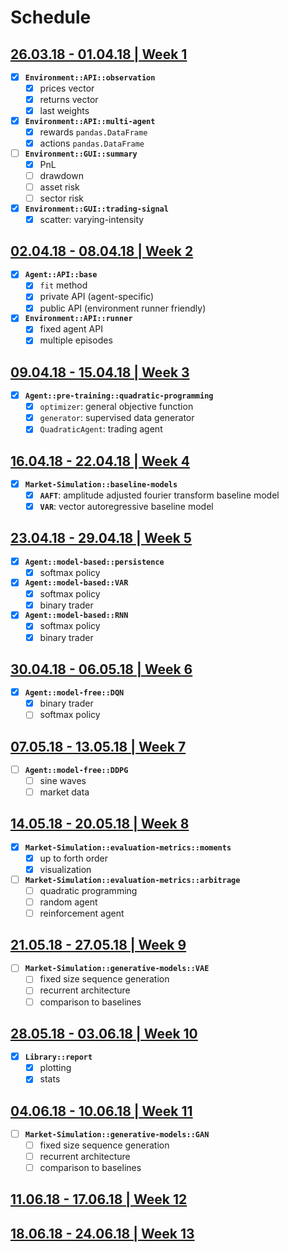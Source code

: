# Schedule

## [26.03.18 - 01.04.18 | Week 1](../log/week_1.ipynb)

- [x] **`Environment::API::observation`**
    * [x] prices vector
    * [x] returns vector
    * [x] last weights

- [x] **`Environment::API::multi-agent`**
    * [x] rewards `pandas.DataFrame`
    * [x] actions `pandas.DataFrame`

- [ ] **`Environment::GUI::summary`**
    * [x] PnL
    * [ ] drawdown
    * [ ] asset risk
    * [ ] sector risk

- [x] **`Environment::GUI::trading-signal`**
    * [x] scatter: varying-intensity

## [02.04.18 - 08.04.18 | Week 2](../log/week_2.ipynb)

- [x] **`Agent::API::base`**
    * [x] `fit` method
    * [x] private API (agent-specific)
    * [x] public API (environment runner friendly)

- [x] **`Environment::API::runner`**
    * [x] fixed agent API
    * [x] multiple episodes

## [09.04.18 - 15.04.18 | Week 3](../log/week_3.ipynb)

- [x] **`Agent::pre-training::quadratic-programming`**
    * [x] `optimizer`: general objective function
    * [x] `generator`: supervised data generator
    * [x] `QuadraticAgent`: trading agent

## [16.04.18 - 22.04.18 | Week 4](../log/week_4.ipynb)

- [x] **`Market-Simulation::baseline-models`**
    * [x] **`AAFT`**: amplitude adjusted fourier transform baseline model
    * [x] **`VAR`**: vector autoregressive baseline model

## [23.04.18 - 29.04.18 | Week 5](../log/week_5.ipynb)

- [x] **`Agent::model-based::persistence`**
    - [x] softmax policy

- [x] **`Agent::model-based::VAR`**
    - [x] softmax policy
    - [x] binary trader

- [x] **`Agent::model-based::RNN`**
    - [x] softmax policy
    - [x] binary trader
 
## [30.04.18 - 06.05.18 | Week 6](../log/week_6.ipynb)

- [x] **`Agent::model-free::DQN`**
    - [x] binary trader
    - [ ] softmax policy

## [07.05.18 - 13.05.18 | Week 7](../log/week_7.ipynb)

- [ ] **`Agent::model-free::DDPG`**
    - [ ] sine waves
    - [ ] market data

## [14.05.18 - 20.05.18 | Week 8](../log/week_8.ipynb)

- [x] **`Market-Simulation::evaluation-metrics::moments`**
    * [x] up to forth order
    * [x] visualization

- [ ] **`Market-Simulation::evaluation-metrics::arbitrage`**
    * [ ] quadratic programming
    * [ ] random agent
    * [ ] reinforcement agent

## [21.05.18 - 27.05.18 | Week 9](../log/week_9.ipynb)

- [ ] **`Market-Simulation::generative-models::VAE`**
    * [ ] fixed size sequence generation
    * [ ] recurrent architecture
    * [ ] comparison to baselines

## [28.05.18 - 03.06.18 | Week 10](../log/week_10.ipynb)

- [x] **`Library::report`**
    * [x] plotting
    * [x] stats

## [04.06.18 - 10.06.18 | Week 11](../log/week_11.ipynb)

- [ ] **`Market-Simulation::generative-models::GAN`**
    * [ ] fixed size sequence generation
    * [ ] recurrent architecture
    * [ ] comparison to baselines

## [11.06.18 - 17.06.18 | Week 12](../log/week_12.ipynb)

## [18.06.18 - 24.06.18 | Week 13](../log/week_13.ipynb)